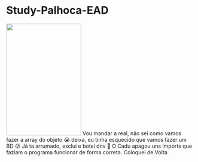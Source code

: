 # Study-Palhoca-EAD
<img src="https://extra.globo.com/incoming/7754419-4e8-d98/w448h673-PROP/chorao.jpg" width="200" height="300">
Vou mandar a real, não sei como vamos fazer a array do objeto 😭  
deixa, eu tinha esquecido que vamos fazer um BD 😜  
Já ta arrumado, exclui e botei dnv 🤠  
O Cadu apagou uns imports que faziam o programa funcionar de forma correta.  
Coloquei de Volta
